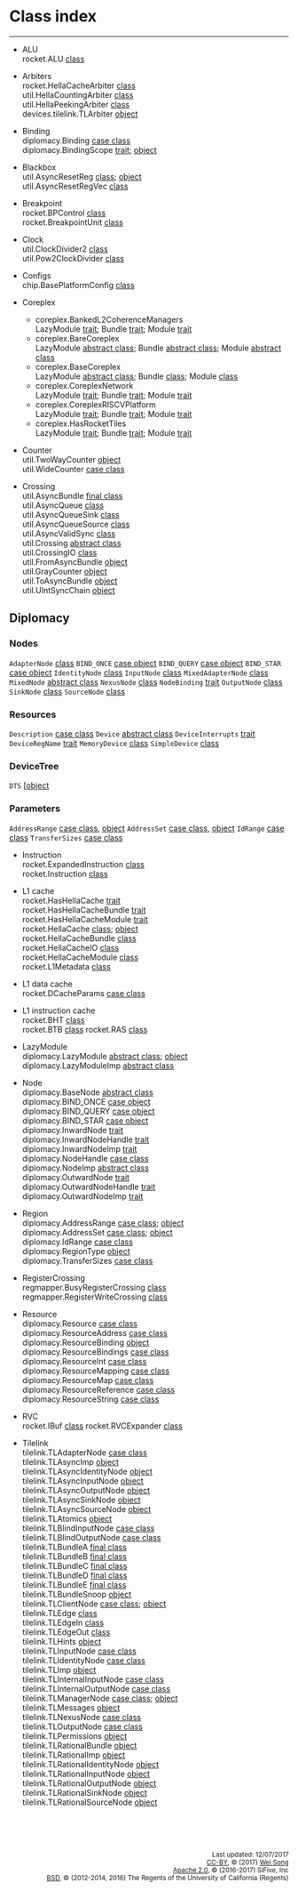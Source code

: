 Class index
========================
***************************

+ ALU<br>
  rocket.ALU [class](../rocket/ALU.md#class-alu)

+ Arbiters<br>
  rocket.HellaCacheArbiter [class](../rocket/HellaCacheArbiter.md#class-hellacachearbiter)<br>
  util.HellaCountingArbiter [class](../util/Arbiters.md#class-hellacountingarbiter)<br>
  util.HellaPeekingArbiter [class](../util/Arbiters.md#class-hellapeekingarbiter)<br>
  devices.tilelink.TLArbiter [object](../devices/tilelink/Arbiter.md#object-tlarbiter)<br>

+ Binding<br>
  diplomacy.Binding [case class](../diplomacy/Resources.md#case-class-binding)<br>
  diplomacy.BindingScope [trait](../diplomacy/Resources.md#trait-bindingscope); [object](../diplomacy/Resources.md#object-bindingscope)<br>

+ Blackbox<br>
  util.AsyncResetReg [class](../util/BackBoxRegs.md#class-asyncresetreg); [object](../util/BackBoxRegs.md#object-asyncresetreg)<br>
  util.AsyncResetRegVec [class](../util/BackBoxRegs.md#class-asyncresetregvec)<br>

+ Breakpoint<br>
  rocket.BPControl [class](../rocket/Breakpoint.md#class-bpcontrol)<br>
  rocket.BreakpointUnit [class](../rocket/Breakpoint.md#class-breakpointunit)

+ Clock<br>
  util.ClockDivider2 [class](../util/ClockDivider.md#class-clockdivider2)<br>
  util.Pow2ClockDivider [class](../util/ClockDivider.md#class-pow2clockdivider2)

+ Configs<br>
  chip.BasePlatformConfig [class](../chip/Configs.md#class-baseplatformconfig)

+ Coreplex
  + coreplex.BankedL2CoherenceManagers<br>
    LazyModule [trait](../coreplex/CoreplexNetwork.md#bankedl2coherencemanagers);
    Bundle [trait](../coreplex/CoreplexNetwork.md#bankedl2coherencemanagersbundle);
    Module [trait](../coreplex/CoreplexNetwork.md#bankedl2coherencemanagersmodule)<br>
  + coreplex.BareCoreplex<br>
    LazyModule [abstract class](../coreplex/BaseCoreplex.md#barecoreplex);
    Bundle [abstract class](../coreplex/BaseCoreplex.md#barecoreplex);
    Module [abstract class](../coreplex/BaseCoreplex.md#barecoreplex)<br>
  + coreplex.BaseCoreplex<br>
    LazyModule [abstract class](../coreplex/BaseCoreplex.md#basecoreplex);
    Bundle [class](../coreplex/BaseCoreplex.md#basecoreplex);
    Module [class](../coreplex/BaseCoreplex.md#basecoreplex)<br>
  + coreplex.CoreplexNetwork<br>
    LazyModule [trait](../coreplex/CoreplexNetwork.md#coreplexnetwork);
    Bundle [trait](../coreplex/CoreplexNetwork.md#coreplexnetworkbundle);
    Module [trait](../coreplex/CoreplexNetwork.md#coreplexnetworkmodule)<br>
  + coreplex.CoreplexRISCVPlatform<br>
    LazyModule [trait](../coreplex/RISCVPlatform.md#coreplexriscvplatform);
    Bundle [trait](../coreplex/RISCVPlatform.md#coreplexriscvplatformbundle);
    Module [trait](../coreplex/RISCVPlatform.md#coreplexriscvplatformmodule)<br>
  + coreplex.HasRocketTiles<br>
    LazyModule [trait](../coreplex/RocketTiles.md#hasrockettiles);
    Bundle [trait](../coreplex/RocketTiles.md#hasrockettilesbundle);
    Module [trait](../coreplex/RocketTiles.md#hasrockettilesmodule)<br>

+ Counter<br>
  util.TwoWayCounter [object](../util/Counters.md#object-twowaycounter)<br>
  util.WideCounter [case class](../util/Counters.md#case-class-widecounter)

+ Crossing<br>
  util.AsyncBundle [final class](../util/AsyncBundle.md#final-class-asyncbundle)<br>
  util.AsyncQueue [class](../util/AsyncQueue.md#class-asyncqueue)<br>
  util.AsyncQueueSink [class](../util/AsyncQueue.md#class-asyncqueuesink)<br>
  util.AsyncQueueSource [class](../util/AsyncQueue.md#class-asyncqueuesource)<br>
  util.AsyncValidSync [class](../util/AsyncQueue.md#class-asyncvalidsync)<br>
  util.Crossing [abstract class](../util/Crossing.md#abstract-class-crossing)<br>
  util.CrossingIO [class](../util/Crossing.md#class-crossingio)<br>
  util.FromAsyncBundle [object](../util/AsyncBundle.md#object-fromasyncbundle)<br>
  util.GrayCounter [object](../util/AsyncQueue.md#object-graycounter)<br>
  util.ToAsyncBundle [object](../util/AsyncBundle.md#object-toasyncbundle)<br>
  util.UIntSyncChain [object](../util/AsyncQueue.md#object-uintsyncchain)<br>

## Diplomacy

### Nodes
`AdapterNode`      [class](../diplomacy/Nodes.md#class-adapternode)
`BIND_ONCE`        [case object](../diplomacy/Nodes.md#trait-nodebinding)
`BIND_QUERY`       [case object](../diplomacy/Nodes.md#trait-nodebinding)
`BIND_STAR`        [case object](../diplomacy/Nodes.md#trait-nodebinding)
`IdentityNode`     [class](../diplomacy/Nodes.md#class-identitynode)
`InputNode`        [class](../diplomacy/Nodes.md#class-inputnode)
`MixedAdapterNode` [class](../diplomacy/Nodes.md#class-mixedadapternode)
`MixedNode`        [abstract class](../diplomacy/Nodes.md#abstract-class-mixednode)
`NexusNode`        [class](../diplomacy/Nodes.md#class-nexusnode)
`NodeBinding`      [trait](../diplomacy/Nodes.md#trait-nodebinding)
`OutputNode`       [class](../diplomacy/Nodes.md#class-outputnode)
`SinkNode`         [class](../diplomacy/Nodes.md#class-sinknode)
`SourceNode`       [class](../diplomacy/Nodes.md#class-sourcenode)

### Resources
`Description`      [case class](../diplomacy/Resources.md#case-class-description)
`Device`           [abstract class](../diplomacy/Resources.md#abstract-class-device)
`DeviceInterrupts` [trait](../diplomacy/Resources.md#trait-deviceinterrupts)
`DeviceRegName`    [trait](../diplomacy/Resources.md#trait-deviceregname)
`MemoryDevice`     [class](../diplomacy/Resources.md#class-memorydevice)
`SimpleDevice`     [class](../diplomacy/Resources.md#class-simpledevice)

### DeviceTree
`DTS`              [[object](../diplomacy/DeviceTree.md#object-dts)

### Parameters

`AddressRange`     [case class](../diplomacy/Parameters.md#case-class-addressrange),
                   [object](../diplomacy/Parameters.md#object-addressrange)
`AddressSet`       [case class](../diplomacy/Parameters.md#case-class-addressset),
                   [object](../diplomacy/Parameters.md#object-addressset)
`IdRange`          [case class](../diplomacy/Parameters.md#case-class-idrange)
`TransferSizes`    [case class](../diplomacy/Parameters.md#case-class-transfersizes)

+ Instruction<br>
  rocket.ExpandedInstruction [class](../rocket/RVC.md#class-expandedinstruction)<br>
  rocket.Instruction [class](../rocket/IBuf.md#class-instruction)

+ L1 cache<br>
  rocket.HasHellaCache [trait](../rocket/HellaCache.md#trait-hashellacache)<br>
  rocket.HasHellaCacheBundle [trait](../rocket/HellaCache.md#trait-hashellacachebundle)<br>
  rocket.HasHellaCacheModule [trait](../rocket/HellaCache.md#trait-hashellacachemodule)<br>
  rocket.HellaCache [class](../rocket/HellaCache.md#class-hellacache); [object](../rocket/HellaCache.md#object-hellacache)<br>
  rocket.HellaCacheBundle [class](../rocket/HellaCache.md#class-hellacachebundle)<br>
  rocket.HellaCacheIO [class](../rocket/HellaCache.md#class-hellacacheio)<br>
  rocket.HellaCacheModule [class](../rocket/HellaCache.md#class-hellacachemodule)<br>
  rocket.L1Metadata [class](../rocket/HellaCache.md#class-l1metadata)

+ L1 data cache<br>
  rocket.DCacheParams [case class](../rocket/HellaCache.md#case-class-dcacheparams)

+ L1 instruction cache<br>
  rocket.BHT [class](../rocket/BTB.md#class-bht)<br>
  rocket.BTB [class](../rocket/BTB.md#class-btb)
  rocket.RAS [class](../rocket/BTB.md#class-ras)

+ LazyModule<br>
  diplomacy.LazyModule [abstract class](../diplomacy/LazyModule/abstract-class-lazymodule); [object](../diplomacy/LazyModule/object-lazymodule)<br>
  diplomacy.LazyModuleImp [abstract class](../diplomacy/LazyModule/abstract-class-lazymoduleimp)

+ Node<br>
  diplomacy.BaseNode [abstract class](../diplomacy/Nodes.md#abstract-class-basenode)<br>
  diplomacy.BIND\_ONCE [case object](../diplomacy/Nodes.md#case-object-bind_once)<br>
  diplomacy.BIND\_QUERY [case object](../diplomacy/Nodes.md#case-object-bind_query)<br>
  diplomacy.BIND\_STAR [case object](../diplomacy/Nodes.md#case-object-bind_star)<br>
  diplomacy.InwardNode [trait](../diplomacy/Nodes.md#trait-inwardnode)<br>
  diplomacy.InwardNodeHandle [trait](../diplomacy/Nodes.md#trait-inwardnodehandle)<br>
  diplomacy.InwardNodeImp [trait](../diplomacy/Nodes.md#trait-inwardnodeimp)<br>
  diplomacy.NodeHandle [case class](../diplomacy/Nodes.md#case-class-nodehandle)<br>
  diplomacy.NodeImp [abstract class](../diplomacy/Nodes.md#abstract-class-nodeimp)<br>
  diplomacy.OutwardNode [trait](../diplomacy/Nodes.md#trait-outwardnode)<br>
  diplomacy.OutwardNodeHandle [trait](../diplomacy/Nodes.md#trait-outwardnodehandle)<br>
  diplomacy.OutwardNodeImp [trait](../diplomacy/Nodes.md#trait-outwardnodeimp)

+ Region<br>
  diplomacy.AddressRange [case class](../diplomacy/Parameters.md#case-class-addressrange); [object](../diplomacy/Parameters.md#object-addressrange)<br>
  diplomacy.AddressSet [case class](../diplomacy/Parameters.md#case-class-addressset); [object](../diplomacy/Parameters.md#object-addressset)<br>
  diplomacy.IdRange [case class](../diplomacy/Parameters.md#case-class-idrange)<br>
  diplomacy.RegionType [object](../diplomacy/Parameters.md#object-regiontype)<br>
  diplomacy.TransferSizes [case class](../diplomacy/Parameters.md#case-class-transfersizes)

+ RegisterCrossing<br>
  regmapper.BusyRegisterCrossing [class](../regmapper/RegisterCrossing.md#class-busyregistercrossing)<br>
  regmapper.RegisterWriteCrossing [class](../regmapper/RegisterCrossing.md#class-registerwritecrossing)

+ Resource<br>
  diplomacy.Resource [case class](../diplomacy/Resources.md#case-class-resource)<br>
  diplomacy.ResourceAddress [case class](../diplomacy/Resources.md#case-class-resourceaddress)<br>
  diplomacy.ResourceBinding [object](../diplomacy/Resources.md#object-resourcebindings)<br>
  diplomacy.ResourceBindings [case class](../diplomacy/Resources.md#case-class-resourcebindings)<br>
  diplomacy.ResourceInt [case class](../diplomacy/Resources.md#case-class-resourceint)<br>
  diplomacy.ResourceMapping [case class](../diplomacy/Resources.md#case-class-resourcemapping)<br>
  diplomacy.ResourceMap [case class](../diplomacy/Resources.md#case-class-resourcemap)<br>
  diplomacy.ResourceReference [case class](../diplomacy/Resources.md#case-class-resourcereference)<br>
  diplomacy.ResourceString [case class](../diplomacy/Resources.md#case-class-resourcestring)

+ RVC<br>
  rocket.IBuf [class](../rocket/IBuf.md#class-ibuf)
  rocket.RVCExpander [class](../rocket/RVC.md#class-rvcexpander)

+ Tilelink<br>
  tilelink.TLAdapterNode [case class](../tilelink/Nodes.md#tilelink-extension-of-basic-nodes)<br>
  tilelink.TLAsyncImp [object](../tilelink/Nodes.md#object-tlasyncimp)<br>
  tilelink.TLAsyncIdentityNode [object](../tilelink/Nodes.md#object-asynchronous-tilelink-extension-of-basic-nodes)<br>
  tilelink.TLAsyncInputNode [object](../tilelink/Nodes.md#object-asynchronous-tilelink-extension-of-basic-nodes)<br>
  tilelink.TLAsyncOutputNode [object](../tilelink/Nodes.md#object-asynchronous-tilelink-extension-of-basic-nodes)<br>
  tilelink.TLAsyncSinkNode [object](../tilelink/Nodes.md#object-asynchronous-tilelink-extension-of-basic-nodes)<br>
  tilelink.TLAsyncSourceNode [object](../tilelink/Nodes.md#object-asynchronous-tilelink-extension-of-basic-nodes)<br>
  tilelink.TLAtomics [object](../tilelink/Bundles.md#object-tlatomics)<br>
  tilelink.TLBlindInputNode [case class](../tilelink/Nodes.md#tilelink-extension-of-basic-nodes)<br>
  tilelink.TLBlindOutputNode [case class](../tilelink/Nodes.md#tilelink-extension-of-basic-nodes)<br>
  tilelink.TLBundleA [final class](../tilelink/Bundles.md#final-class-tlbundleabcde)<br>
  tilelink.TLBundleB [final class](../tilelink/Bundles.md#final-class-tlbundleabcde)<br>
  tilelink.TLBundleC [final class](../tilelink/Bundles.md#final-class-tlbundleabcde)<br>
  tilelink.TLBundleD [final class](../tilelink/Bundles.md#final-class-tlbundleabcde)<br>
  tilelink.TLBundleE [final class](../tilelink/Bundles.md#final-class-tlbundleabcde)<br>
  tilelink.TLBundleSnoop [object](../tilelink/Bundles.md#object-tlbundlesnoop)<br>
  tilelink.TLClientNode [case class](../tilelink/Nodes.md#tilelink-extension-of-basic-nodes); [object](../tilelink/Nodes.md#tilelink-extension-of-basic-nodes)<br>
  tilelink.TLEdge [class](../tilelink/Edges.md#class-tledge)<br>
  tilelink.TLEdgeIn [class](../tilelink/Edges.md#class-tledgein)<br>
  tilelink.TLEdgeOut [class](../tilelink/Edges.md#class-tledgeout)<br>
  tilelink.TLHints [object](../tilelink/Bundles.md#object-tlhints)<br>
  tilelink.TLInputNode [case class](../tilelink/Nodes.md#tilelink-extension-of-basic-nodes)<br>
  tilelink.TLIdentityNode [case class](../tilelink/Nodes.md#tilelink-extension-of-basic-nodes)<br>
  tilelink.TLImp [object](../tilelink/Nodes.md#object-tlimp)<br>
  tilelink.TLInternalInputNode [case class](../tilelink/Nodes.md#tilelink-extension-of-basic-nodes)<br>
  tilelink.TLInternalOutputNode [case class](../tilelink/Nodes.md#tilelink-extension-of-basic-nodes)<br>
  tilelink.TLManagerNode [case class](../tilelink/Nodes.md#tilelink-extension-of-basic-nodes); [object](../tilelink/Nodes.md#tilelink-extension-of-basic-nodes)<br>
  tilelink.TLMessages [object](../tilelink/Bundles.md#object-tlmessages)<br>
  tilelink.TLNexusNode [case class](../tilelink/Nodes.md#tilelink-extension-of-basic-nodes)<br>
  tilelink.TLOutputNode [case class](../tilelink/Nodes.md#tilelink-extension-of-basic-nodes)<br>
  tilelink.TLPermissions [object](../tilelink/Bundles.md#object-tlpermissions)<br>
  tilelink.TLRationalBundle [object](../tilelink/Bundles.md#object-tlrationalbundle)<br>
  tilelink.TLRationalImp [object](../tilelink/Nodes.md#object-tlrationalimp)<br>
  tilelink.TLRationalIdentityNode [object](../tilelink/Nodes.md#object-rational-tilelink-extension-of-basic-nodes)<br>
  tilelink.TLRationalInputNode [object](../tilelink/Nodes.md#object-rational-tilelink-extension-of-basic-nodes)<br>
  tilelink.TLRationalOutputNode [object](../tilelink/Nodes.md#object-rational-tilelink-extension-of-basic-nodes)<br>
  tilelink.TLRationalSinkNode [object](../tilelink/Nodes.md#object-rational-tilelink-extension-of-basic-nodes)<br>
  tilelink.TLRationalSourceNode [object](../tilelink/Nodes.md#object-rational-tilelink-extension-of-basic-nodes)<br>

<br><br><br><p align="right">
<sub>
Last updated: 12/07/2017<br>
[CC-BY](https://creativecommons.org/licenses/by/3.0/), &copy; (2017) [Wei Song](mailto:wsong83@gmail.com)<br>
[Apache 2.0](https://github.com/freechipsproject/rocket-chip/blob/master/LICENSE.SiFive), &copy; (2016-2017) SiFive, Inc<br>
[BSD](https://github.com/freechipsproject/rocket-chip/blob/master/LICENSE.Berkeley), &copy; (2012-2014, 2016) The Regents of the University of California (Regents)
</sub>
</p>
